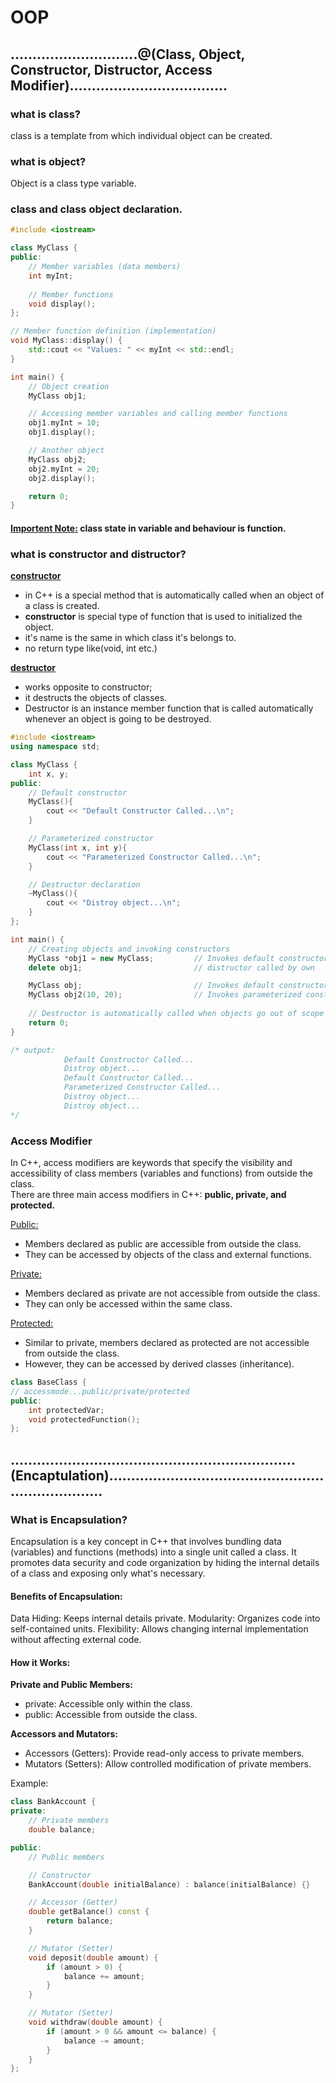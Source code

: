 # OOP
## .............................@(Class, Object, Constructor, Distructor, Access Modifier)....................................
### what is class?
class is a template from which individual object can be created.

### what is object?
Object is a class type variable.

### class and class object declaration.
```cpp
#include <iostream>

class MyClass {
public:
    // Member variables (data members)
    int myInt;
    
    // Member functions
    void display();
};

// Member function definition (implementation)
void MyClass::display() {
    std::cout << "Values: " << myInt << std::endl;
}

int main() {
    // Object creation
    MyClass obj1;

    // Accessing member variables and calling member functions
    obj1.myInt = 10;
    obj1.display();

    // Another object
    MyClass obj2;
    obj2.myInt = 20;
    obj2.display();

    return 0;
}
```

#### <ins>Importent Note:</ins> class state in variable and behaviour is function.


### what is constructor and distructor?
<ins>**constructor**</ins>
- in C++ is a special method that is automatically called when an object of a class is created.   
- **constructor** is special type of function that is used to initialized the object.
- it's name is the same in which class it's belongs to.
- no return type like(void, int etc.)

   
<ins>**destructor**</ins>
- works opposite to constructor; 
- it destructs the objects of classes.
- Destructor is an instance member function that is called automatically whenever an object is going to be destroyed.
```cpp
#include <iostream>
using namespace std;

class MyClass {
    int x, y;
public:
    // Default constructor
    MyClass(){
        cout << "Default Constructor Called...\n";
    }

    // Parameterized constructor
    MyClass(int x, int y){
        cout << "Parameterized Constructor Called...\n";
    }

    // Destructor declaration
    ~MyClass(){
        cout << "Distroy object...\n";
    }
};

int main() {
    // Creating objects and invoking constructors
    MyClass *obj1 = new MyClass;         // Invokes default constructor
    delete obj1;                         // distructor called by own

    MyClass obj;                         // Invokes default constructor
    MyClass obj2(10, 20);                // Invokes parameterized constructor
    
    // Destructor is automatically called when objects go out of scope
    return 0;
}

/* output:
            Default Constructor Called...
            Distroy object...
            Default Constructor Called...
            Parameterized Constructor Called...
            Distroy object...
            Distroy object...
*/
```
### Access Modifier
In C++, access modifiers are keywords that specify the visibility and accessibility of class members (variables and functions) from outside the class.   
There are three main access modifiers in C++: **public, private, and protected.**

<ins>Public:</ins>
- Members declared as public are accessible from outside the class.
- They can be accessed by objects of the class and external functions.

<ins>Private:</ins>
- Members declared as private are not accessible from outside the class.
- They can only be accessed within the same class.

<ins>Protected:</ins>
- Similar to private, members declared as protected are not accessible from outside the class.
- However, they can be accessed by derived classes (inheritance).
```cpp
class BaseClass {
// accessmode...public/private/protected
public:
    int protectedVar;
    void protectedFunction();
};
```


## .................................................................(Encaptulation)......................................................................

### What is Encapsulation?
Encapsulation is a key concept in C++ that involves bundling data (variables) and functions (methods) into a single unit called a class. It promotes data security and code organization by hiding the internal details of a class and exposing only what's necessary.

#### Benefits of Encapsulation:

Data Hiding: Keeps internal details private.
Modularity: Organizes code into self-contained units.
Flexibility: Allows changing internal implementation without affecting external code.
#### How it Works:
**Private and Public Members:**
- private: Accessible only within the class.
- public: Accessible from outside the class.

**Accessors and Mutators:**
- Accessors (Getters): Provide read-only access to private members.
- Mutators (Setters): Allow controlled modification of private members.

Example:
```cpp
class BankAccount {
private:
    // Private members
    double balance;

public:
    // Public members

    // Constructor
    BankAccount(double initialBalance) : balance(initialBalance) {}

    // Accessor (Getter)
    double getBalance() const {
        return balance;
    }

    // Mutator (Setter)
    void deposit(double amount) {
        if (amount > 0) {
            balance += amount;
        }
    }

    // Mutator (Setter)
    void withdraw(double amount) {
        if (amount > 0 && amount <= balance) {
            balance -= amount;
        }
    }
};
```
